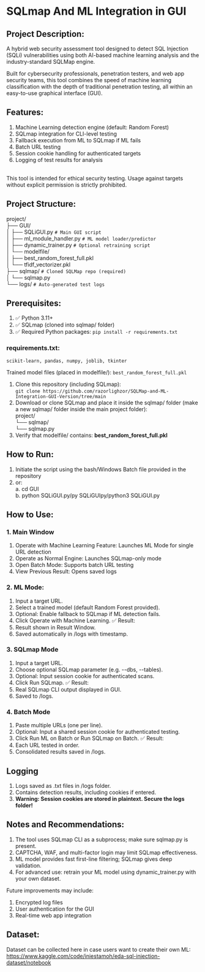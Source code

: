 # SQLmap And ML Integration in GUI
## Project Description:
A hybrid web security assessment tool designed to detect SQL Injection (SQLi) vulnerabilities using both AI-based machine learning analysis and the industry-standard SQLMap engine.

Built for cybersecurity professionals, penetration testers, and web app security teams, this tool combines the speed of machine learning classification with the depth of traditional penetration testing, all within an easy-to-use graphical interface (GUI).

## Features:

1. Machine Learning detection engine (default: Random Forest)
2. SQLmap integration for CLI-level testing
3. Fallback execution from ML to SQLmap if ML fails
4. Batch URL testing
5. Session cookie handling for authenticated targets
6. Logging of test results for analysis
</br>
This tool is intended for ethical security testing. Usage against targets without explicit permission is strictly prohibited.

## Project Structure:
project/
</br>├── GUI/
</br>│   ├── SQLiGUI.py             ```# Main GUI script```
</br>│   ├── ml_module_handler.py   ```# ML model loader/predictor```
</br>│   ├── dynamic_trainer.py     ```# Optional retraining script```
</br>│   └── modelfile/
</br>│       ├── best_random_forest_full.pkl
</br>│       └── tfidf_vectorizer.pkl
</br>├── sqlmap/                     ```# Cloned SQLMap repo (required)```
</br>│   └── sqlmap.py
</br>└── logs/                       ```# Auto-generated test logs```
## Prerequisites:
1. ✅ Python 3.11+
2. ✅ SQLmap (cloned into sqlmap/ folder)
3. ✅ Required Python packages:
```pip install -r requirements.txt```

### requirements.txt:
```scikit-learn, pandas, numpy, joblib, tkinter```

Trained model files (placed in modelfile/):
```best_random_forest_full.pkl```


1. Clone this repository (including SQLmap): </br>```git clone https://github.com/razorlighzor/SQLMap-and-ML-Integration-GUI-Version/tree/main```
2. Download or clone SQLmap and place it inside the sqlmap/ folder (make a new sqlmap/ folder inside the main project folder):</br>
project/</br>
└── sqlmap/
</br> └── sqlmap.py
4. Verify that modelfile/ contains: **best_random_forest_full.pkl**

## How to Run:
1. Initiate the script using the bash/Windows Batch file provided in the repository
2. or:</br>
a. cd GUI</br>
b. python SQLiGUI.py/py SQLiGUIpy/python3 SQLiGUI.py

## How to Use:
### 1. Main Window
1. Operate with Machine Learning Feature: Launches ML Mode for single URL detection
2. Operate as Normal Engine: Launches SQLmap-only mode
3. Open Batch Mode: Supports batch URL testing
4. View Previous Result: Opens saved logs

### 2. ML Mode:
1. Input a target URL.
2. Select a trained model (default Random Forest provided).
3. Optional: Enable fallback to SQLmap if ML detection fails.
4. Click Operate with Machine Learning.
✅ Result:
1. Result shown in Result Window.
2. Saved automatically in /logs with timestamp.

### 3. SQLmap Mode
1. Input a target URL.
2. Choose optional SQLmap parameter (e.g. --dbs, --tables).
3. Optional: Input session cookie for authenticated scans.
4. Click Run SQLmap.
✅ Result:
1. Real SQLmap CLI output displayed in GUI.
2. Saved to /logs.

### 4. Batch Mode
1. Paste multiple URLs (one per line).
2. Optional: Input a shared session cookie for authenticated testing.
3. Click Run ML on Batch or Run SQLmap on Batch.
✅ Result:
1. Each URL tested in order.
2. Consolidated results saved in /logs.

## Logging
1. Logs saved as .txt files in /logs folder.
2. Contains detection results, including cookies if entered.
3. **Warning: Session cookies are stored in plaintext. Secure the logs folder!**

## Notes and Recommendations:
1. The tool uses SQLmap CLI as a subprocess; make sure sqlmap.py is present.
2. CAPTCHA, WAF, and multi-factor login may limit SQLmap effectiveness.
3. ML model provides fast first-line filtering; SQLmap gives deep validation.
4. For advanced use: retrain your ML model using dynamic_trainer.py with your own dataset.

Future improvements may include:
1. Encrypted log files
2. User authentication for the GUI
3. Real-time web app integration

## Dataset:
Dataset can be collected here in case users want to create their own ML: </br>
https://www.kaggle.com/code/iniestamoh/eda-sql-injection-dataset/notebook
